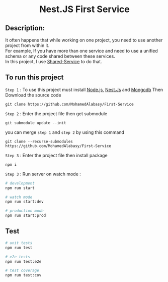<h1 align="center">Nest.JS First Service</h1>

## Description:

It often happens that while working on one project, you need to use another project from within it.  
For example, If you have more than one service and need to use a unified schema or any code shared between these services.  
In this project, I use [Shared-Service](https://github.com/MohamedAlabasy/Shared-Service) to do that.

## To run this project

`Step 1` : To use this project must install [Node.js](https://nodejs.org/en/), [Nest.Js](https://nestjs.com/) and [Mongodb](https://www.mongodb.com/try/download/community) Then Download the source code

```
git clone https://github.com/MohamedAlabasy/First-Service
```

`Step 2` : Enter the project file then get submodule

```
git submodule update --init
```

you can merge `step 1` and `step 2` by using this command

```
git clone --recurse-submodules https://github.com/MohamedAlabasy/First-Service
```

`Step 3` : Enter the project file then install package

```
npm i
```

`Step 3` : Run server on watch mode :

```bash
# development
npm run start

# watch mode
npm run start:dev

# production mode
npm run start:prod
```

## Test

```bash
# unit tests
npm run test

# e2e tests
npm run test:e2e

# test coverage
npm run test:cov
```
